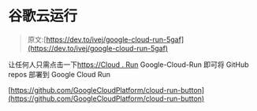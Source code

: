 # 谷歌云运行

> 原文:[https://dev.to/ivej/google-cloud-run-5gaf](https://dev.to/ivej/google-cloud-run-5gaf)

让任何人只需点击一下[https://Cloud . Run](https://cloud.run)
Google-Cloud-Run 即可将 GitHub repos 部署到 Google Cloud Run

[https://github.com/GoogleCloudPlatform/cloud-run-button](https://github.com/GoogleCloudPlatform/cloud-run-button)
